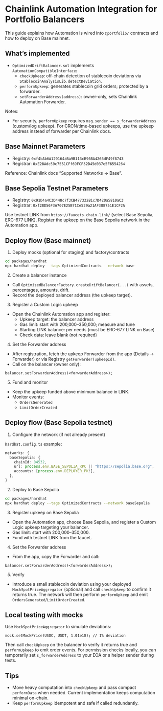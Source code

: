 # Chainlink Automation Integration for Portfolio Balancers

This guide explains how Automation is wired into `@portfolio/` contracts and how to deploy on Base mainnet.

## What’s implemented

- `OptimizedDriftBalancer.sol` implements `AutomationCompatibleInterface`:
  - `checkUpkeep`: off-chain detection of stablecoin deviations via `StablecoinAnalysisLib.detectDeviation`.
  - `performUpkeep`: generates stablecoin grid orders; protected by a forwarder.
  - `setForwarderAddress(address)`: owner-only, sets Chainlink Automation Forwarder.

Notes:
- For security, `performUpkeep` requires `msg.sender == s_forwarderAddress` (custom/log upkeep). For CRON/time-based upkeeps, use the upkeep address instead of forwarder per Chainlink docs.

## Base Mainnet Parameters

- Registry: `0xf4bAb6A129164aBa9B113cB96BA4266dF49f8743`
- Registrar: `0xE28Adc50c7551CFf69FCF32D45d037e5F6554264`

Reference: Chainlink docs “Supported Networks → Base”.

## Base Sepolia Testnet Parameters

- Registry: `0x91D4a4C3D448c7f3CB477332B1c7D420a5810aC3`
- Registrar: `0xf28D56F3A707E25B71Ce529a21AF388751E1CF2A`

Use testnet LINK from `https://faucets.chain.link/` (select Base Sepolia, ERC-677 LINK). Register the upkeep on the Base Sepolia network in the Automation app.

## Deploy flow (Base mainnet)

1) Deploy mocks (optional for staging) and factory/contracts

```bash
cd packages/hardhat
npx hardhat deploy --tags OptimizedContracts --network base
```

2) Create a balancer instance

- Call `OptimizedBalancerFactory.createDriftBalancer(...)` with assets, percentages, amounts, drift.
- Record the deployed balancer address (the upkeep target).

3) Register a Custom Logic upkeep

- Open the Chainlink Automation app and register:
  - Upkeep target: the balancer address
  - Gas limit: start with 200,000–350,000; measure and tune
  - Starting LINK balance: per needs (must be ERC-677 LINK on Base)
  - Check data: leave blank (not required)

4) Set the Forwarder address

- After registration, fetch the upkeep Forwarder from the app (Details → Forwarder) or via Registry `getForwarder(upkeepId)`.
- Call on the balancer (owner only):

```solidity
balancer.setForwarderAddress(<forwarderAddress>);
```

5) Fund and monitor

- Keep the upkeep funded above minimum balance in LINK.
- Monitor events:
  - `OrdersGenerated`
  - `LimitOrderCreated`

## Deploy flow (Base Sepolia testnet)

1) Configure the network (if not already present)

`hardhat.config.ts` example:

```ts
networks: {
  baseSepolia: {
    chainId: 84532,
    url: process.env.BASE_SEPOLIA_RPC || "https://sepolia.base.org",
    accounts: [process.env.DEPLOYER_PK!],
  },
}
```

2) Deploy to Base Sepolia

```bash
cd packages/hardhat
npx hardhat deploy --tags OptimizedContracts --network baseSepolia
```

3) Register upkeep on Base Sepolia

- Open the Automation app, choose Base Sepolia, and register a Custom Logic upkeep targeting your balancer.
- Gas limit: start with 200,000–350,000.
- Fund with testnet LINK from the faucet.

4) Set the Forwarder address

- From the app, copy the Forwarder and call:

```solidity
balancer.setForwarderAddress(<forwarderAddress>);
```

5) Verify

- Introduce a small stablecoin deviation using your deployed `MockSpotPriceAggregator` (optional) and call `checkUpkeep` to confirm it returns true. The network will then perform `performUpkeep` and emit `OrdersGenerated`/`LimitOrderCreated`.

## Local testing with mocks

Use `MockSpotPriceAggregator` to simulate deviations:

```solidity
mock.setMockPrice(USDC, USDT, 1.01e18); // 1% deviation
```

Then call `checkUpkeep` on the balancer to verify it returns true and `performUpkeep` to emit order events. For permission checks locally, you can temporarily set `s_forwarderAddress` to your EOA or a helper sender during tests.

## Tips

- Move heavy computation into `checkUpkeep` and pass compact `performData` when needed. Current implementation keeps computation minimal on-chain.
- Keep `performUpkeep` idempotent and safe if called redundantly.

